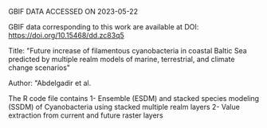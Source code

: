 GBIF DATA ACCESSED ON 2023-05-22

GBIF data corresponding to this work are available at DOI: https://doi.org/10.15468/dd.zc83q5


Title: "Future increase of filamentous cyanobacteria in coastal Baltic Sea predicted by multiple realm models of marine, terrestrial, and climate change scenarios"

Author: "Abdelgadir et al.

The R code file contains
1- Ensemble (ESDM) and stacked species modeling (SSDM) of Cyanobacteria using stacked multiple realm layers
2- Value extraction from current and future raster layers

